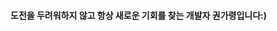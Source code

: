 <h4>도전을 두려워하지 않고 항상 새로운 기회를 찾는 개발자 권가령입니다:)</h4>
<!---
oieyli/oieyli is a ✨ special ✨ repository because its `README.md` (this file) appears on your GitHub profile.
You can click the Preview link to take a look at your changes.
--->
